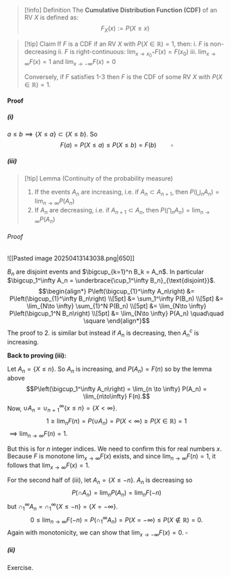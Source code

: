 >[!info] Definition
>The **Cumulative Distribution Function (CDF)** of an RV $X$ is defined as:
>$$F_X(x) := P(X\leq x)$$

>[!tip] Claim
>If $F$ is a CDF if an RV $X$ with $P(X \in \mathbb{R}) = 1$, then:
>i. $F$ is non-decreasing
>ii. $F$ is right-continuous: $\lim_{x \to x_0^+} F(x) = F(x_0)$
>iii. $\lim_{x \to \infty} F(x) = 1$ and $\lim_{x \to -\infty} F(x) = 0$
>   
>   Conversely, if $F$ satisfies 1-3 then $F$ is the CDF of some RV $X$ with $P(X \in \mathbb{R})=1$.
#### Proof
##### (i)
$a\leq b \implies \{X \leq a\} \subset \{X \leq b\}$. So
$$F(a) = P(X\leq a) \leq P(X\leq b) = F(b) \quad \quad \square$$

##### (iii)
>[!tip] Lemma (Continuity of the probability measure)
>1. If the events $A_n$ are increasing, i.e. if $A_n \subset A_{n+1}$, then $P\left(\bigcup_n A_n \right) = \lim_{n \to \infty} P(A_n)$
>2. If $A_n$ are decreasing, i.e. if $A_{n+1}\subset A_n$, then $P\left(\bigcap_n A_n\right) = \lim_{n \to \infty} P(A_n)$

###### Proof

![[Pasted image 20250413143038.png|650]]

$B_n$ are disjoint events and $\bigcup_{k=1}^n B_k = A_n$. In particular $\bigcup_1^\infty A_n = \underbrace{\cup_1^\infty B_n}_{\text{disjoint}}$.
$$\begin{align*}
P\left(\bigcup_{1}^\infty A_n\right) &= P\left(\bigcup_{1}^\infty B_n\right) \\[5pt]
&= \sum_1^\infty P(B_n) \\[5pt]
&= \lim_{N\to \infty} \sum_{1}^N P(B_n) \\[5pt]
&= \lim_{N\to \infty} P\left(\bigcup_1^N B_n\right) \\[5pt]
&= \lim_{N\to \infty} P(A_n)  \quad\quad \square
\end{align*}$$
The proof to 2. is similar but instead if $A_n$ is decreasing, then $A_n^c$ is increasing.

**Back to proving (iii):**

Let $A_n = \{X \leq n\}$. So $A_n$ is increasing, and $P(A_n) = F(n)$ so by the lemma above
$$P\left(\bigcup_1^\infty A_n\right) = \lim_{n \to \infty} P(A_n) =  \lim_{n\to\infty} F(n).$$
Now, $\cup A_n = \cup_{n=1}^\infty \{x \leq n\} = \{X < \infty \}$.  
$$1 \geq \lim_{n} F(n) = P(\cup A_n) = P(X < \infty)  \geq P(X \in \mathbb{R}) = 1$$
$\implies \lim_{n\to \infty} F(n) = 1$.

But this is for $n$ integer indices. We need to confirm this for real numbers $x$. Because $F$ is monotone $\lim_{x\to \infty} F(x)$ exists, and since $\lim_{n\to \infty} F(n) = 1$, it follows that $\lim_{x \to \infty} F(x) = 1$.

For the second half of (iii), let $A_n = \{X \leq -n\}$. $A_n$ is decreasing so 
$$P(\cap A_n) = \lim_n P(A_n) = \lim_n F(-n)$$
but $\cap_1^\infty A_n = \cap_1^\infty \{X \leq -n\} = \{X = -\infty\}$.
$$ 0 \leq \lim_{n\to \infty} F(-n) = P(\cap_1^\infty A_n) = P(X= -\infty) \leq P(X \not\in \mathbb{R}) = 0.$$
Again with monotonicity, we can show that $\lim_{x \to -\infty} F(x) = 0$.        $\square$ 

##### (ii) 
Exercise.



